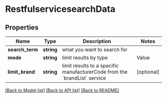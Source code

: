 # RestfulservicesearchData

## Properties
Name | Type | Description | Notes
------------ | ------------- | ------------- | -------------
**search_term** | **string** | what you want to search for | 
**mode** | **string** | limit results by type |Value|Description| |-------|--------| |null|all| |part|parts only| |model|models only| | [optional] 
**limit_brand** | **string** | limit results to a specific manufacturerCode from the &#x60;brandList&#x60; service | [optional] 

[[Back to Model list]](../../README.md#documentation-for-models) [[Back to API list]](../../README.md#documentation-for-api-endpoints) [[Back to README]](../../README.md)


